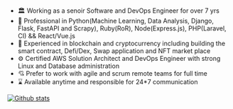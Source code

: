 - 🏛️ Working as a senoir Software and DevOps Engineer for over 7 yrs
- 🚒 Professional in Python(Machine Learning, Data Analysis, Django, Flask, FastAPI and Scrapy), Ruby(RoR), Node(Express.js), PHP(Laravel, CI) && React/Vue.js
- 🤔 Experienced in blockchain and cryptocurrency including building the smart contract, Defi/Dex, Swap application and NFT market place
- ⚙️ Certified AWS Solution Architect and DevOps Engineer with strong Linux and Database administration
- 💘 Prefer to work with agile and scrum remote teams for full time
- ⌛ Available anytime and responsible for 24*7 communication

[![Github stats](https://github-readme-stats.vercel.app/api?username=aprosdev&count_private=true&show_icons=true&theme=radical&hide_rank=false)](https://github.com/anuraghazra/github-readme-stats)
